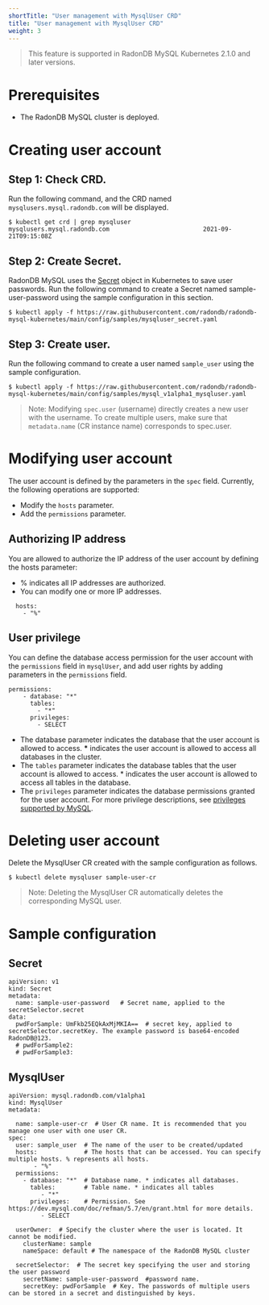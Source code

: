 ```yaml
---
shortTitle: "User management with MysqlUser CRD"
title: "User management with MysqlUser CRD"
weight: 3
---
```

> This feature is supported in RadonDB MySQL Kubernetes 2.1.0 and later versions.

# Prerequisites

- The RadonDB MySQL cluster is deployed.

# Creating user account

## Step 1: Check CRD.

Run the following command, and the CRD named `mysqlusers.mysql.radondb.com` will be displayed.

```shell
$ kubectl get crd | grep mysqluser
mysqlusers.mysql.radondb.com                          2021-09-21T09:15:08Z
```

## Step 2: Create Secret.

RadonDB MySQL uses the [Secret](https://kubernetes.io/docs/concepts/configuration/secret/) object in Kubernetes to save user passwords.
Run the following command to create a Secret named sample-user-password using the sample configuration in this section.

```shell
$ kubectl apply -f https://raw.githubusercontent.com/radondb/radondb-mysql-kubernetes/main/config/samples/mysqluser_secret.yaml
```

## Step 3: Create user.

Run the following command to create a user named `sample_user` using the sample configuration.

```shell
$ kubectl apply -f https://raw.githubusercontent.com/radondb/radondb-mysql-kubernetes/main/config/samples/mysql_v1alpha1_mysqluser.yaml 
```

> Note: Modifying `spec.user` (username) directly creates a new user with the username. To create multiple users, make sure that `metadata.name` (CR instance name) corresponds to spec.user.

# Modifying user account

The user account is defined by the parameters in the `spec` field. Currently, the following operations are supported:
-	Modify the `hosts` parameter.
-	Add the `permissions` parameter.

## Authorizing IP address
You are allowed to authorize the IP address of the user account by defining the hosts parameter:
- % indicates all IP addresses are authorized.
- You can modify one or more IP addresses.

```shell
  hosts: 
    - "%"
```

## User privilege
You can define the database access permission for the user account with the `permissions` field in `mysqlUser`, and add user rights by adding parameters in the `permissions` field.

```plain
permissions:
    - database: "*"
      tables:
        - "*"
      privileges:
        - SELECT
```
- The database parameter indicates the database that the user account is allowed to access. **\*** indicates the user account is allowed to access all databases in the cluster.
-	The `tables` parameter indicates the database tables that the user account is allowed to access. * indicates the user account is allowed to access all tables in the database.
-	The `privileges` parameter indicates the database permissions granted for the user account. For more privilege descriptions, see [privileges supported by MySQL](https://dev.mysql.com/doc/refman/5.7/en/grant.html).


# Deleting user account
Delete the MysqlUser CR created with the sample configuration as follows.

```shell
$ kubectl delete mysqluser sample-user-cr
```

> Note: Deleting the MysqlUser CR automatically deletes the corresponding MySQL user.

# Sample configuration

## Secret

```shell
apiVersion: v1
kind: Secret
metadata:
  name: sample-user-password   # Secret name, applied to the secretSelector.secret  
data:
  pwdForSample: UmFkb25EQkAxMjMKIA==  # secret key, applied to secretSelector.secretKey. The example password is base64-encoded RadonDB@123.
  # pwdForSample2:
  # pwdForSample3:
```

## MysqlUser

```plain
apiVersion: mysql.radondb.com/v1alpha1
kind: MysqlUser
metadata:
 
  name: sample-user-cr  # User CR name. It is recommended that you manage one user with one user CR.
spec:
  user: sample_user  # The name of the user to be created/updated
  hosts:             # The hosts that can be accessed. You can specify multiple hosts. % represents all hosts.
       - "%"
  permissions:
    - database: "*"  # Database name. * indicates all databases.
      tables:        # Table name. * indicates all tables
         - "*"
      privileges:    # Permission. See https://dev.mysql.com/doc/refman/5.7/en/grant.html for more details.
         - SELECT
  
  userOwner:  # Specify the cluster where the user is located. It cannot be modified.
    clusterName: sample
    nameSpace: default # The namespace of the RadonDB MySQL cluster
  
  secretSelector:  # The secret key specifying the user and storing the user password
    secretName: sample-user-password  #password name. 
    secretKey: pwdForSample  # Key. The passwords of multiple users can be stored in a secret and distinguished by keys.
```